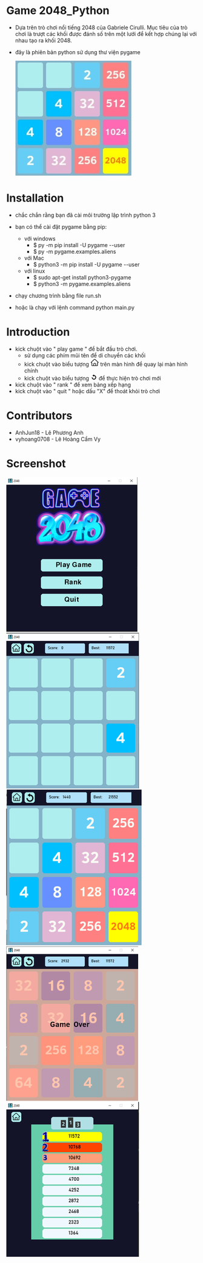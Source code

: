 # Game 2048_Python

- Dựa trên trò chơi nổi tiếng 2048 của Gabriele Cirulli. Mục tiêu của trò chơi là trượt các khối được đánh số trên một lưới để kết hợp chúng lại với nhau tạo ra khối 2048.
- đây là phiên bản python sử dụng thư viện pygame

    ![](assets/images/a.png)

# Installation
  
  - chắc chắn rằng bạn đã cài môi trường lập trình python 3 
  - bạn có thể cài đặt pygame bằng pip:

     + với windows
       - $ py -m pip install -U pygame --user
       - $ py -m pygame.examples.aliens
     + với Mac
        - $ python3 -m pip install -U pygame --user
     + với linux
        - $ sudo apt-get install python3-pygame
        - $ python3 -m pygame.examples.aliens
       
  - chạy chương trình bằng file run.sh
  - hoặc là chạy với lệnh command python main.py

# Introduction
 - kick chuột vào " play game " để bắt đầu trò chơi.
      + sử dụng các phím mũi tên để di chuyển các khối
      + kick chuột vào biểu tượng ![](assets/images/home2.png) trên màn hình để quay lại màn hình chính
      + kick chuột vào biểu tượng ![](assets/images/reset2.png) để thực hiện trò chơi mới
 - kick chuột vào " rank " để xem bảng xếp hạng 
 - kick chuột vào " quit " hoặc dấu "X" để thoát khỏi trò chơi

# Contributors
 
 - AnhJun18 - Lê Phương Anh
 - vyhoang0708 - Lê Hoàng Cẩm Vy

# Screenshot
 ![](assets/images/readme.png)
 ![](assets/images/readme2.png)
 ![](assets/images/readme3.png)
 ![](assets/images/readme4.png)
 ![](assets/images/readme1.png)